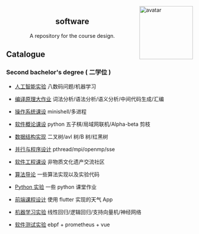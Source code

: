 <img src="https://avatars.githubusercontent.com/u/65435402" alt="avatar" width="144" height="144" align="right"/>

<div align="center">
  <h2>software</h2>
  <div>A repository for the course design.</div>
</div>

## Catalogue

### Second bachelor's degree ( 二学位 )

- [人工智能实验](https://github.com/arcturus-school/ai) 八数码问题/机器学习

- [编译原理大作业](https://github.com/arcturus-school/compiler) 词法分析/语法分析/语义分析/中间代码生成/汇编

- [操作系统课设](https://github.com/arcturus-school/minishell) minishell/多进程

- [软件概论课设](https://github.com/ICE99125/gobang) python 五子棋/局域网联机/Alpha-beta 剪枝

- [数据结构实现](https://github.com/arcturus-school/data_structure) 二叉树/avl 树/B 树/红黑树

- [并行与程序设计](https://github.com/arcturus-school/parallel) pthread/mpi/openmp/sse

- [软件工程课设](https://github.com/arcturus-school/fyjlsq) 非物质文化遗产交流社区

- [算法导论](https://github.com/arcturus-school/algorithm) 一些算法实现以及实验代码

- [Python 实验](https://github.com/arcturus-school/python) 一些 python 课堂作业

- [前端课程设计](https://github.com/arcturus-weather/flutter/tree/1.0.0) 使用 flutter 实现的天气 App

- [机器学习实验](https://github.com/arcturus-school/machine_learning) 线性回归/逻辑回归/支持向量机/神经网络

- [软件测试实验](https://github.com/arcturus-school/testing) ebpf + prometheus + vue
